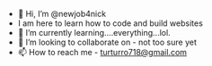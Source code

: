 - 👋 Hi, I’m @newjob4nick
- I am here to learn how to code and build websites
- 🌱 I’m currently learning....everything...lol.
- 💞️ I’m looking to collaborate on - not too sure yet
- 📫 How to reach me - turturro718@gmail.com 

<!---
newjob4nick/newjob4nick 
--->
